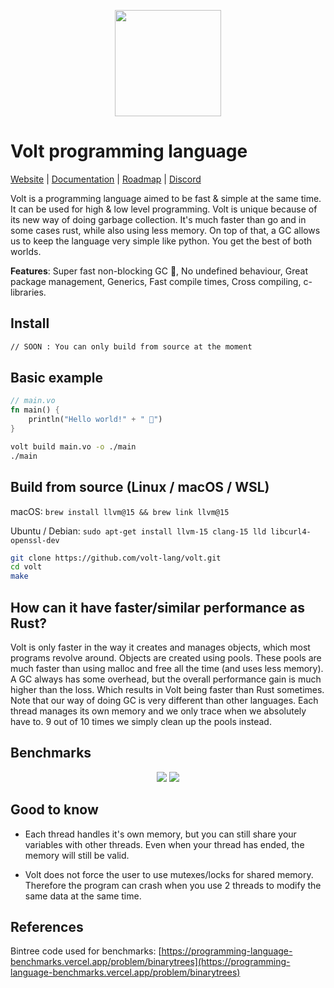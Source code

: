 
<div align="center">
<p>
    <img width="170" src="https://raw.githubusercontent.com/volt-lang/volt/master/misc/volt.svg">
</p>
</div>

# Volt programming language

[Website](https://voltx.dev) | [Documentation](https://github.com/volt-lang/volt/blob/main/docs/docs.md) | [Roadmap](https://github.com/volt-lang/volt/blob/main/ROADMAP.md) | [Discord](https://discord.gg/RwEGqdSERA)


Volt is a programming language aimed to be fast & simple at the same time. It can be used for high & low level programming. Volt is unique because of its new way of doing garbage collection. It's much faster than go and in some cases rust, while also using less memory. On top of that, a GC allows us to keep the language very simple like python. You get the best of both worlds.

**Features**: Super fast non-blocking GC 🙌, No undefined behaviour, Great package management, Generics, Fast compile times, Cross compiling,  c-libraries.

## Install

```sh
// SOON : You can only build from source at the moment
```

## Basic example

```rust
// main.vo
fn main() {
    println("Hello world!" + " 🎉")
}
```

```sh
volt build main.vo -o ./main
./main
```

## Build from source (Linux / macOS / WSL)

macOS: `brew install llvm@15 && brew link llvm@15`

Ubuntu / Debian: `sudo apt-get install llvm-15 clang-15 lld libcurl4-openssl-dev`

```bash
git clone https://github.com/volt-lang/volt.git
cd volt
make
```

## How can it have faster/similar performance as Rust?

Volt is only faster in the way it creates and manages objects, which most programs revolve around. Objects are created using pools. These pools are much faster than using malloc and free all the time (and uses less memory). A GC always has some overhead, but the overall performance gain is much higher than the loss. Which results in Volt being faster than Rust sometimes. Note that our way of doing GC is very different than other languages. Each thread manages its own memory and we only trace when we absolutely have to. 9 out of 10 times we simply clean up the pools instead.

## Benchmarks

<div align="center"><p>
    <img src="https://raw.githubusercontent.com/volt-lang/volt/master/misc/volt-bintree.png">
    <img src="https://raw.githubusercontent.com/volt-lang/volt/master/misc/volt-http.png">
</p></div>

## Good to know

- Each thread handles it's own memory, but you can still share your variables with other threads. Even when your thread has ended, the memory will still be valid.

- Volt does not force the user to use mutexes/locks for shared memory. Therefore the program can crash when you use 2 threads to modify the same data at the same time.

## References

Bintree code used for benchmarks: [https://programming-language-benchmarks.vercel.app/problem/binarytrees](https://programming-language-benchmarks.vercel.app/problem/binarytrees)
